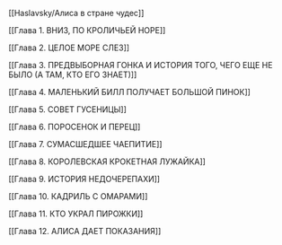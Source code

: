 [[Haslavsky/Алиса в стране чудес]]

[[Глава 1. ВНИЗ, ПО КРОЛИЧЬЕЙ НОРЕ]]

[[Глава 2. ЦЕЛОЕ МОРЕ СЛЕЗ]]

[[Глава 3. ПРЕДВЫБОРНАЯ ГОНКА И ИСТОРИЯ ТОГО, ЧЕГО ЕЩЕ НЕ БЫЛО (А ТАМ, КТО ЕГО ЗНАЕТ)]]

[[Глава 4. МАЛЕНЬКИЙ БИЛЛ ПОЛУЧАЕТ БОЛЬШОЙ ПИНОК]]

[[Глава 5. СОВЕТ ГУСЕНИЦЫ]]

[[Глава 6. ПОРОСЕНОК И ПЕРЕЦ]]

[[Глава 7. СУМАСШЕДШЕЕ ЧАЕПИТИЕ]]

[[Глава 8. КОРОЛЕВСКАЯ КРОКЕТНАЯ ЛУЖАЙКА]]

[[Глава 9. ИСТОРИЯ НЕДОЧЕРЕПАХИ]]

[[Глава 10. КАДРИЛЬ С ОМАРАМИ]]

[[Глава 11. КТО УКРАЛ ПИРОЖКИ]]

[[Глава 12. АЛИСА ДАЕТ ПОКАЗАНИЯ]]